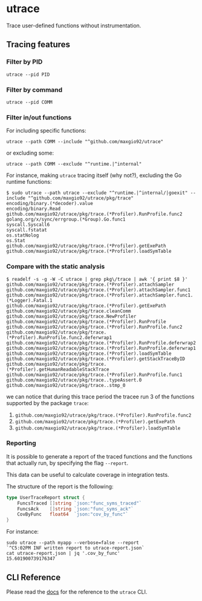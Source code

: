 # utrace

Trace user-defined functions without instrumentation.

## Tracing features

### Filter by PID

```shell
utrace --pid PID
```

### Filter by command

```shell
utrace --pid COMM
```

### Filter in/out functions

For including specific functions:

```shell
utrace --path COMM --include "^github.com/maxgio92/utrace"
```

or excluding some:

```shell
utrace --path COMM --exclude "^runtime.|^internal"
```

For instance, making `utrace` tracing itself (why not?), excluding the Go runtime functions:

```shell
$ sudo utrace --path utrace --exclude "^runtime.|^internal/|goexit" --include "^github.com/maxgio92/utrace/pkg/trace"
encoding/binary.(*decoder).value
encoding/binary.Read
github.com/maxgio92/utrace/pkg/trace.(*Profiler).RunProfile.func2
golang.org/x/sync/errgroup.(*Group).Go.func1
syscall.Syscall6
syscall.fstatat
os.statNolog
os.Stat
github.com/maxgio92/utrace/pkg/trace.(*Profiler).getExePath
github.com/maxgio92/utrace/pkg/trace.(*Profiler).loadSymTable
```

### Compare with the static analysis

```shell
$ readelf -s -g -W -C utrace | grep pkg\/trace | awk '{ print $8 }'
github.com/maxgio92/utrace/pkg/trace.(*Profiler).attachSampler
github.com/maxgio92/utrace/pkg/trace.(*Profiler).attachSampler.func1
github.com/maxgio92/utrace/pkg/trace.(*Profiler).attachSampler.func1.(*Logger).Fatal.1
github.com/maxgio92/utrace/pkg/trace.(*Profiler).getExePath
github.com/maxgio92/utrace/pkg/trace.cleanComm
github.com/maxgio92/utrace/pkg/trace.NewProfiler
github.com/maxgio92/utrace/pkg/trace.(*Profiler).RunProfile
github.com/maxgio92/utrace/pkg/trace.(*Profiler).RunProfile.func2
github.com/maxgio92/utrace/pkg/trace.(*Profiler).RunProfile.func2.deferwrap1
github.com/maxgio92/utrace/pkg/trace.(*Profiler).RunProfile.deferwrap2
github.com/maxgio92/utrace/pkg/trace.(*Profiler).RunProfile.deferwrap1
github.com/maxgio92/utrace/pkg/trace.(*Profiler).loadSymTable
github.com/maxgio92/utrace/pkg/trace.(*Profiler).getStackTraceByID
github.com/maxgio92/utrace/pkg/trace.(*Profiler).getHumanReadableStackTrace
github.com/maxgio92/utrace/pkg/trace.(*Profiler).RunProfile.func1
github.com/maxgio92/utrace/pkg/trace..typeAssert.0
github.com/maxgio92/utrace/pkg/trace..stmp_0
```

we can notice that during this trace period the tracee run 3 of the functions supported by the package `trace`:
1. `github.com/maxgio92/utrace/pkg/trace.(*Profiler).RunProfile.func2`
1. `github.com/maxgio92/utrace/pkg/trace.(*Profiler).getExePath`
1. `github.com/maxgio92/utrace/pkg/trace.(*Profiler).loadSymTable`

### Reporting

It is possible to generate a report of the traced functions and the functions that actually run, by specifying the flag `--report`.

This data can be useful to calculate coverage in integration tests.

The structure of the report is the following:

```go
type UserTraceReport struct {
    FuncsTraced []string `json:"func_syms_traced"`
    FuncsAck    []string `json:"func_syms_ack"`
    CovByFunc   float64  `json:"cov_by_func"`
}
```

For instance:

```shell
sudo utrace --path myapp --verbose=false --report
`^C5:02PM INF written report to utrace-report.json`
cat utrace-report.json | jq '.cov_by_func'
15.601900739176347
```

## CLI Reference

Please read the [docs](./docs) for the reference to the `utrace` CLI.
